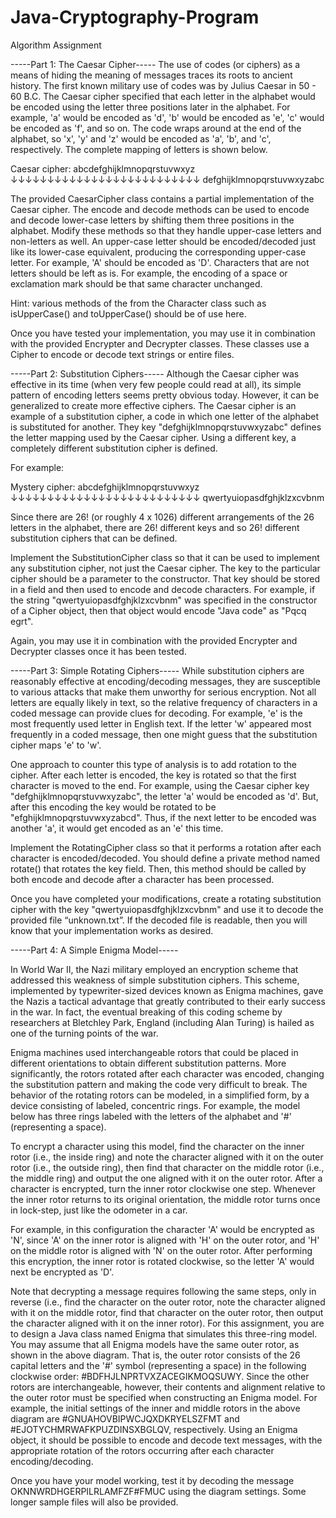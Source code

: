 # Java-Cryptography-Program
Algorithm Assignment

-----Part 1: The Caesar Cipher-----
The use of codes (or ciphers) as a means of hiding the meaning of messages traces its roots to ancient history. The first known military use of codes was by Julius Caesar in 50 - 60 B.C. The Caesar cipher specified that each letter in the alphabet would be encoded using the letter three positions later in the alphabet. For example, 'a' would be encoded as 'd', 'b' would be encoded as 'e', 'c' would be encoded as 'f', and so on. The code wraps around at the end of the alphabet, so 'x', 'y' and 'z' would be encoded as 'a', 'b', and 'c', respectively. The complete mapping of letters is shown below.

Caesar cipher: 
abcdefghijklmnopqrstuvwxyz 
↓↓↓↓↓↓↓↓↓↓↓↓↓↓↓↓↓↓↓↓↓↓↓↓↓↓
defghijklmnopqrstuvwxyzabc

The provided CaesarCipher class contains a partial implementation of the Caesar cipher. The encode and decode methods can be used to encode and decode lower-case letters by shifting them three positions in the alphabet. Modify these methods so that they handle upper-case letters and non-letters as well. An upper-case letter should be encoded/decoded just like its lower-case equivalent, producing the corresponding upper-case letter. For example, 'A' should be encoded as 'D'. Characters that are not letters should be left as is. For example, the encoding of a space or exclamation mark should be that same character unchanged.

Hint: various methods of the from the Character class such as isUpperCase() and toUpperCase() should be of use here.

Once you have tested your implementation, you may use it in combination with the provided Encrypter and Decrypter classes. These classes use a Cipher to encode or decode text strings or entire files.
 
 
 
 
-----Part 2: Substitution Ciphers-----
Although the Caesar cipher was effective in its time (when very few people could read at all), its simple pattern of encoding letters seems pretty obvious today. However, it can be generalized to create more effective ciphers. The Caesar cipher is an example of a substitution cipher, a code in which one letter of the alphabet is substituted for another. They key "defghijklmnopqrstuvwxyzabc" defines the letter mapping used by the Caesar cipher. Using a different key, a completely different substitution cipher is defined. 

For example:

Mystery cipher: 
abcdefghijklmnopqrstuvwxyz
↓↓↓↓↓↓↓↓↓↓↓↓↓↓↓↓↓↓↓↓↓↓↓↓↓↓ 
qwertyuiopasdfghjklzxcvbnm

Since there are 26! (or roughly 4 x 1026) different arrangements of the 26 letters in the alphabet, there are 26! different keys and so 26! different substitution ciphers that can be defined.

Implement the SubstitutionCipher class so that it can be used to implement any substitution cipher, not just the Caesar cipher. The key to the particular cipher should be a parameter to the constructor. That key should be stored in a field and then used to encode and decode characters. For example, if the string "qwertyuiopasdfghjklzxcvbnm" was specified in the constructor of a Cipher object, then that object would encode "Java code" as "Pqcq egrt".

Again, you may use it in combination with the provided Encrypter and Decrypter classes once it has been tested.
 
 
 
 
-----Part 3: Simple Rotating Ciphers-----
While substitution ciphers are reasonably effective at encoding/decoding messages, they are susceptible to various attacks that make them unworthy for serious encryption. Not all letters are equally likely in text, so the relative frequency of characters in a coded message can provide clues for decoding. For example, 'e' is the most frequently used letter in English text. If the letter 'w' appeared most frequently in a coded message, then one might guess that the substitution cipher maps 'e' to 'w'.

One approach to counter this type of analysis is to add rotation to the cipher. After each letter is encoded, the key is rotated so that the first character is moved to the end. For example, using the Caesar cipher key "defghijklmnopqrstuvwxyzabc", the letter 'a' would be encoded as 'd'. But, after this encoding the key would be rotated to be "efghijklmnopqrstuvwxyzabcd". Thus, if the next letter to be encoded was another 'a', it would get encoded as an 'e' this time.

Implement the  RotatingCipher class so that it performs a rotation after each character is encoded/decoded. You should define a private method named rotate() that rotates the key field. Then, this method should be called by both encode and decode after a character has been processed.

Once you have completed your modifications, create a rotating substitution cipher with the key "qwertyuiopasdfghjklzxcvbnm" and use it to decode the provided file “unknown.txt”. If the decoded file is readable, then you will know that your implementation works as desired.
 
 
 
 
-----Part 4: A Simple Enigma Model-----

In World War II, the Nazi military employed an encryption scheme that addressed this weakness of simple substitution ciphers. This scheme, implemented by typewriter-sized devices known as Enigma machines, gave the Nazis a tactical advantage that greatly contributed to their early success in the war. In fact, the eventual breaking of this coding scheme by researchers at Bletchley Park, England (including Alan Turing) is hailed as one of the turning points of the war.

Enigma machines used interchangeable rotors that could be placed in different orientations to obtain different substitution patterns. More significantly, the rotors rotated after each character was encoded, changing the substitution pattern and making the code very difficult to break. The behavior of the rotating rotors can be modeled, in a simplified form, by a device consisting of labeled, concentric rings. For example, the model below has three rings labeled with the letters of the alphabet and '#' (representing a space).

To encrypt a character using this model, find the character on the inner rotor (i.e., the inside ring) and note the character aligned with it on the outer rotor (i.e., the outside ring), then find that character on the middle rotor (i.e., the middle ring) and output the one aligned with it on the outer rotor. After a character is encrypted, turn the inner rotor clockwise one step. Whenever the inner rotor returns to its original orientation, the middle rotor turns once in lock-step, just like the odometer in a car.

For example, in this configuration the character 'A' would be encrypted as 'N', since 'A' on the inner rotor is aligned with 'H' on the outer rotor, and 'H' on the middle rotor is aligned with 'N' on the outer rotor. After performing this encryption, the inner rotor is rotated clockwise, so the letter 'A' would next be encrypted as 'D'.


Note that decrypting a message requires following the same steps, only in reverse (i.e., find the character on the outer rotor, note the character aligned with it on the middle rotor, find that character on the outer rotor, then output the character aligned with it on the inner rotor).
For this assignment, you are to design a Java class named Enigma that simulates this three-ring model. You may assume that all Enigma models have the same outer rotor, as shown in the above diagram. That is, the outer rotor consists of the 26 capital letters and the '#' symbol (representing a space) in the following clockwise order: #BDFHJLNPRTVXZACEGIKMOQSUWY. Since the other rotors are interchangeable, however, their contents and alignment relative to the outer rotor must be specified when constructing an Enigma model. For example, the initial settings of the inner and middle rotors in the above diagram are #GNUAHOVBIPWCJQXDKRYELSZFMT and #EJOTYCHMRWAFKPUZDINSXBGLQV, respectively. Using an Enigma object, it should be possible to encode and decode text messages, with the appropriate rotation of the rotors occurring after each character encoding/decoding.

Once you have your model working, test it by decoding the message   OKNNWRDHGERPILRLAMFZF#FMUC using the diagram settings. Some longer sample files will also be provided.
